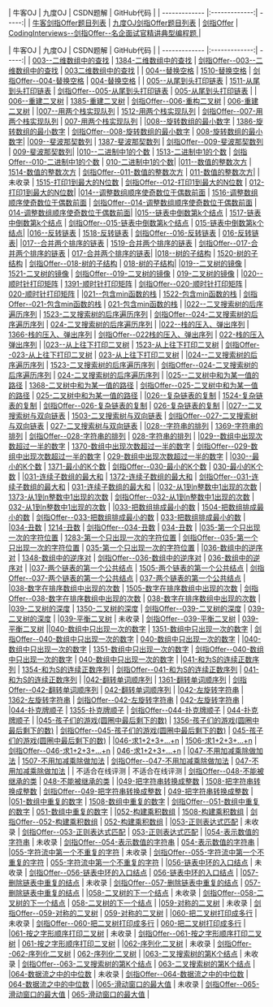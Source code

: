 | 牛客OJ | 九度OJ | CSDN题解 | GitHub代码 |
| ------------- |:-------------:| -----:|
| [牛客剑指Offer题目列表](http://www.nowcoder.com/ta/coding-interviews?page=) | [九度OJ剑指Offer题目列表](http://ac.jobdu.com/hhtproblems.php) | [剑指Offer](http://blog.csdn.net/gatieme/article/category/6174073) | [CodingInterviews--剑指Offer--名企面试官精讲典型编程题 ](https://github.com/gatieme/CodingInterviews) | 
<br>

| 牛客OJ | 九度OJ | CSDN题解 | GitHub代码 |
| ------------- |:-------------:| -----:|
| [003--二维数组中的查找](http://www.nowcoder.com/practice/abc3fe2ce8e146608e868a70efebf62e?tpId=13&tqId=11154&rp=1&ru=/ta/coding-interviews&qru=/ta/coding-interviews/question-ranking)  | [1384-二维数组中的查找](http://ac.jobdu.com/problem.php?pid=1384) |  [剑指Offer--003--二维数组中的查找](http://blog.csdn.net/gatieme/article/details/51100125)  | [003二维数组中的查找](https://github.com/gatieme/CodingInterviews/tree/master/003-%E4%BA%8C%E7%BB%B4%E6%95%B0%E7%BB%84%E4%B8%AD%E7%9A%84%E6%9F%A5%E6%89%BE) |
| [004--替换空格](http://www.nowcoder.com/practice/4060ac7e3e404ad1a894ef3e17650423?tpId=13&tqId=11155&rp=1&ru=/ta/coding-interviews&qru=/ta/coding-interviews/question-ranking)  | [1510-替换空格](http://ac.jobdu.com/problem.php?pid=1510)   | [剑指Offer--004-替换空格](http://blog.csdn.net/gatieme/article/details/51100630)   | [004-替换空格](https://github.com/gatieme/CodingInterviews/tree/master/004-%E6%9B%BF%E6%8D%A2%E7%A9%BA%E6%A0%BC)  |
| [005--从尾到头打印链表](http://www.nowcoder.com/practice/d0267f7f55b3412ba93bd35cfa8e8035?tpId=13&tqId=11156&rp=1&ru=/ta/coding-interviews&qru=/ta/coding-interviews/question-ranking) | [1511-从尾到头打印链表](http://ac.jobdu.com/problem.php?pid=1511)   | [剑指Offer--005-从尾到头打印链表](http://blog.csdn.net/gatieme/article/details/51107632)   | [005-从尾到头打印链表](https://github.com/gatieme/CodingInterviews/tree/master/005-%E4%BB%8E%E5%B0%BE%E5%88%B0%E5%A4%B4%E6%89%93%E5%8D%B0%E9%93%BE%E8%A1%A8)  |
| [006--重建二叉树](http://www.nowcoder.com/practice/8a19cbe657394eeaac2f6ea9b0f6fcf6?tpId=13&tqId=11157&rp=1&ru=%2Fta%2Fcoding-interviews&qru=%2Fta%2Fcoding-interviews%2Fquestion-ranking) | [1385-重建二叉树](http://ac.jobdu.com/problem.php?pid=1385)   | [剑指Offer--006-重构二叉树](http://blog.csdn.net/gatieme/article/details/51108612) | [006-重建二叉树](https://github.com/gatieme/CodingInterviews/tree/master/006-%E9%87%8D%E5%BB%BA%E4%BA%8C%E5%8F%89%E6%A0%91)  |
|[007--用两个栈实现队列](http://www.nowcoder.com/practice/54275ddae22f475981afa2244dd448c6?tpId=13&tqId=11158&rp=1&ru=/ta/coding-interviews&qru=/ta/coding-interviews/question-rankingg) | [1512-用两个栈实现队列](http://ac.jobdu.com/problem.php?pid=1512)   | [剑指Offer--007-用两个栈实现队列](http://blog.csdn.net/gatieme/article/details/51112580) | [007-用两个栈实现队列](https://github.com/gatieme/CodingInterviews/tree/master/007-%E7%94%A8%E4%B8%A4%E4%B8%AA%E6%A0%88%E5%AE%9E%E7%8E%B0%E9%98%9F%E5%88%97)   |
|[008--旋转数组的最小数字](http://www.nowcoder.com/practice/9f3231a991af4f55b95579b44b7a01ba?tpId=13&tqId=11159&rp=1&ru=%2Fta%2Fcoding-interviews&qru=%2Fta%2Fcoding-interviews%2Fquestion-rankingg)  | [1386-旋转数组的最小数字](http://ac.jobdu.com/problem.php?pid=1386)   | [剑指Offer--008-旋转数组的最小数字](http://blog.csdn.net/gatieme/article/details/51115386) | [008-旋转数组的最小数字](https://github.com/gatieme/CodingInterviews/tree/master/008-%E6%97%8B%E8%BD%AC%E6%95%B0%E7%BB%84%E7%9A%84%E6%9C%80%E5%B0%8F%E6%95%B0%E5%AD%97)|
|[009--斐波那契数列](http://www.nowcoder.com/practice/c6c7742f5ba7442aada113136ddea0c3?tpId=13&tqId=11160&rp=1&ru=%2Fta%2Fcoding-interviews&qru=%2Fta%2Fcoding-interviews%2Fquestion-rankingg) | [1387-斐波那契数列](http://ac.jobdu.com/problem.php?pid=1387) | [剑指Offer--009-斐波那契数列](http://blog.csdn.net/gatieme/article/details/51115810) | [009-斐波那契数列](https://github.com/gatieme/CodingInterviews/tree/master/009-%E6%96%90%E6%B3%A2%E9%82%A3%E5%A5%91%E6%95%B0%E5%88%97)|
|[010--二进制中1的个数](http://www.nowcoder.com/practice/c6c7742f5ba7442aada113136ddea0c3?tpId=13&tqId=11160&rp=1&ru=%2Fta%2Fcoding-interviews&qru=%2Fta%2Fcoding-interviews%2Fquestion-rankingg) | [1513-二进制中1的个数](http://ac.jobdu.com/problem.php?pid=1513) | [剑指Offer--010-二进制中1的个数](http://blog.csdn.net/gatieme/article/details/51122144) | [010-二进制中1的个数](https://github.com/gatieme/CodingInterviews/tree/master/010-二进制中1的个数)|
|[011--数值的整数次方](http://www.nowcoder.com/practice/1a834e5e3e1a4b7ba251417554e07c00?tpId=13&tqId=11165&rp=1&ru=/ta/coding-interviews&qru=/ta/coding-interviews/question-ranking) | [1514-数值的整数次方](http://ac.jobdu.com/problem.php?pid=1514) | [剑指Offer--011-数值的整数次方](http://blog.csdn.net/gatieme/article/details/51123043) | [011-数值的整数次方](https://github.com/gatieme/CodingInterviews/tree/master/011-数值的整数次方)|
| 未收录  | [1515-打印1到最大的N位数](http://ac.jobdu.com/problem.php?pid=1515) | [剑指Offer--012-打印1到最大的N位数](http://blog.csdn.net/gatieme/article/details/51132108) | [012-打印1到最大的N位数](https://github.com/gatieme/CodingInterviews/tree/master/012-%E6%89%93%E5%8D%B01%E5%88%B0%E6%9C%80%E5%A4%A7%E7%9A%84N%E4%BD%8D%E6%95%B0)|
|[014--调整数组顺序使奇数位于偶数前面](http://www.nowcoder.com/practice/beb5aa231adc45b2a5dcc5b62c93f593?tpId=13&tqId=11166&rp=1&ru=%2Fta%2Fcoding-interviews&qru=%2Fta%2Fcoding-interviews%2Fquestion-ranking) | [1516-调整数组顺序使奇数位于偶数前面](http://ac.jobdu.com/problem.php?pid=1516) | [剑指Offer--014-调整数组顺序使奇数位于偶数前面](http://blog.csdn.net/gatieme/article/details/51133277) | [014-调整数组顺序使奇数位于偶数前面](https://github.com/gatieme/CodingInterviews/tree/master/014-调整数组顺序使奇数位于偶数前面)|
|[015--链表中倒数第k个结点](http://www.nowcoder.com/practice/529d3ae5a407492994ad2a246518148a?tpId=13&tqId=11167&rp=1&ru=%2Fta%2Fcoding-interviews&qru=%2Fta%2Fcoding-interviews%2Fquestion-ranking) | [1517-链表中倒数第k个结点](http://ac.jobdu.com/problem.php?pid=1517) | [剑指Offer--015-链表中倒数第k个结点](http://blog.csdn.net/gatieme/article/details/51133817) | [015-链表中倒数第k个结点](https://github.com/gatieme/CodingInterviews/tree/master/015-链表中倒数第k个结点)|
|[016--反转链表](http://www.nowcoder.com/practice/75e878df47f24fdc9dc3e400ec6058ca?tpId=13&tqId=11168&rp=1&ru=%2Fta%2Fcoding-interviews&qru=%2Fta%2Fcoding-interviews%2Fquestion-ranking) | [1518-反转链表](http://ac.jobdu.com/problem.php?pid=1518) | [剑指Offer--016-反转链表](http://blog.csdn.net/gatieme/article/details/51135119) | [016-反转链表](https://github.com/gatieme/CodingInterviews/tree/master/016-反转链表)|
|[017--合并两个排序的链表](http://www.nowcoder.com/practice/d8b6b4358f774294a89de2a6ac4d9337?tpId=13&tqId=11169&rp=1&ru=%2Fta%2Fcoding-interviews&qru=%2Fta%2Fcoding-interviews%2Fquestion-ranking) | [1519-合并两个排序的链表](http://ac.jobdu.com/problem.php?pid=1518) | [剑指Offer--017-合并两个排序的链表](http://blog.csdn.net/gatieme/article/details/51138298) | [017-合并两个排序的链表](https://github.com/gatieme/CodingInterviews/tree/master/017-合并两个排序的链表)|
|[018--树的子结构](http://www.nowcoder.com/practice/6e196c44c7004d15b1610b9afca8bd88?tpId=13&tqId=11170&rp=1&ru=/ta/coding-interviews&qru=/ta/coding-interviews/question-ranking) | [1520-树的子结构](http://ac.jobdu.com/problem.php?pid=1520) | [剑指Offer--018-树的子结构](http://blog.csdn.net/gatieme/article/details/51151916) | [018-树的子结构](https://github.com/gatieme/CodingInterviews/tree/master/018-树的子结构)|
|[019--二叉树的镜像](http://www.nowcoder.com/practice/564f4c26aa584921bc75623e48ca3011?tpId=13&tqId=11171&rp=1&ru=/ta/coding-interviews&qru=/ta/coding-interviews/question-ranking) | [1521-二叉树的镜像](http://ac.jobdu.com/problem.php?pid=1521) | [剑指Offer--019-二叉树的镜像](http://blog.csdn.net/gatieme/article/details/51175749) | [019-二叉树的镜像](https://github.com/gatieme/CodingInterviews/tree/master/019-二叉树的镜像) |
|[020--顺时针打印矩阵](http://www.nowcoder.com/practice/9b4c81a02cd34f76be2659fa0d54342a?tpId=13&tqId=11172&rp=1&ru=/ta/coding-interviews&qru=/ta/coding-interviews/question-ranking) | [1391-顺时针打印矩阵](http://ac.jobdu.com/problem.php?pid=1391) | [剑指Offer--020-顺时针打印矩阵](http://blog.csdn.net/gatieme/article/details/51182615) | [020-顺时针打印矩阵](https://github.com/gatieme/CodingInterviews/tree/master/020-顺时针打印矩阵) |
|[021--包含min函数的栈](http://www.nowcoder.com/practice/4c776177d2c04c2494f2555c9fcc1e49?tpId=13&tqId=11173&rp=1&ru=/ta/coding-interviews&qru=/ta/coding-interviews/question-ranking) | [1522-包含min函数的栈](http://ac.jobdu.com/problem.php?pid=1522) | [剑指Offer--021-包含min函数的栈](http://blog.csdn.net/gatieme/article/details/51184578) | [021-包含min函数的栈](https://github.com/gatieme/CodingInterviews/tree/master/021-包含min函数的栈) |
|[022--二叉搜索树的后序遍历序列](http://www.nowcoder.com/practice/a861533d45854474ac791d90e447bafd?tpId=13&tqId=11176&rp=2&ru=/ta/coding-interviews&qru=/ta/coding-interviews/question-ranking) | [1523-二叉搜索树的后序遍历序列](http://ac.jobdu.com/problem.php?pid=1367) | [剑指Offer--024-二叉搜索树的后序遍历序列](http://blog.csdn.net/gatieme/article/details/51213665) | [024-二叉搜索树的后序遍历序列](https://github.com/gatieme/CodingInterviews/tree/master/024-二叉搜索树的后序遍历序列) |
|[022--栈的压入、弹出序列](http://www.nowcoder.com/practice/d77d11405cc7470d82554cb392585106?tpId=13&tqId=11174&rp=1&ru=%2Fta%2Fcoding-interviews&qru=%2Fta%2Fcoding-interviews%2Fquestion-ranking) | [1366-栈的压入、弹出序列](http://ac.jobdu.com/problem.php?pid=1366) | [剑指Offer--022栈的压入、弹出序列](http://blog.csdn.net/gatieme/article/details/51190653) | [022-栈的压入弹出序列](https://github.com/gatieme/CodingInterviews/tree/master/022-栈的压入弹出序列) |
|[023--从上往下打印二叉树](http://www.nowcoder.com/practice/7fe2212963db4790b57431d9ed259701?tpId=13&tqId=11175&rp=2&ru=/ta/coding-interviews&qru=/ta/coding-interviews/question-ranking) | [1523-从上往下打印二叉树](http://ac.jobdu.com/problem.php?pid=1523) | [剑指Offer--023-从上往下打印二叉树](http://blog.csdn.net/gatieme/article/details/51204976) | [023-从上往下打印二叉树](https://github.com/gatieme/CodingInterviews/tree/master/023-从上往下打印二叉树) |
|[024--二叉搜索树的后序遍历序列](http://www.nowcoder.com/practice/a861533d45854474ac791d90e447bafd?tpId=13&tqId=11176&rp=2&ru=/ta/coding-interviews&qru=/ta/coding-interviews/question-ranking) | [1523-二叉搜索树的后序遍历序列](http://ac.jobdu.com/problem.php?pid=1367) | [剑指Offer--024-二叉搜索树的后序遍历序列](http://blog.csdn.net/gatieme/article/details/51213665) | [024-二叉搜索树的后序遍历序列](https://github.com/gatieme/CodingInterviews/tree/master/024-二叉搜索树的后序遍历序列) |
|[025--二叉树中和为某一值的路径](http://www.nowcoder.com/practice/b736e784e3e34731af99065031301bca?tpId=13&tqId=11177&rp=2&ru=%2Fta%2Fcoding-interviews&qru=%2Fta%2Fcoding-interviews%2Fquestion-ranking) | [1368-二叉树中和为某一值的路径](http://ac.jobdu.com/problem.php?pid=1368) | [剑指Offer--025-二叉树中和为某一值的路径](http://blog.csdn.net/gatieme/article/details/51214182) | [025-二叉树中和为某一值的路径](https://github.com/gatieme/CodingInterviews/tree/master/025-二叉树中和为某一值的路径) |
|[026--复杂链表的复制](http://www.nowcoder.com/practice/f836b2c43afc4b35ad6adc41ec941dba?tpId=13&tqId=11178&rp=2&ru=%2Fta%2Fcoding-interviews&qru=%2Fta%2Fcoding-interviews%2Fquestion-ranking) | [1524-复杂链表的复制](http://ac.jobdu.com/problem.php?pid=1524) | [剑指Offer--026-复杂链表的复制](http://blog.csdn.net/gatieme/article/details/51227939) | [026-复杂链表的复制](https://github.com/gatieme/CodingInterviews/tree/master/026-复杂链表的复制) |
|[027--二叉搜索树与双向链表](http://www.nowcoder.com/practice/947f6eb80d944a84850b0538bf0ec3a5?tpId=13&tqId=11179&rp=2&ru=%2Fta%2Fcoding-interviews&qru=%2Fta%2Fcoding-interviews%2Fquestion-ranking) | [1503-二叉搜索树与双向链表](http://ac.jobdu.com/problem.php?pid=1503) | [剑指Offer--027-二叉搜索树与双向链表](http://blog.csdn.net/gatieme/article/details/51234524) | [027-二叉搜索树与双向链表](https://github.com/gatieme/CodingInterviews/tree/master/027-二叉搜索树与双向链表) |
|[028--字符串的排列](http://www.nowcoder.com/practice/fe6b651b66ae47d7acce78ffdd9a96c7?tpId=13&tqId=11180&rp=2&ru=%2Fta%2Fcoding-interviews&qru=%2Fta%2Fcoding-interviews%2Fquestion-ranking) | [1369-字符串的排列](http://ac.jobdu.com/problem.php?pid=1369) | [剑指Offer--028-字符串的排列](http://blog.csdn.net/gatieme/article/details/51251158) | [028-字符串的排列](https://github.com/gatieme/CodingInterviews/tree/master/028-字符串的排列) |
|[029--数组中出现次数超过一半的数字](http://www.nowcoder.com/practice/e8a1b01a2df14cb2b228b30ee6a92163?tpId=13&tqId=11181&rp=2&ru=/ta/coding-interviews&qru=/ta/coding-interviews/question-ranking) | [1370-数组中出现次数超过一半的数字](http://ac.jobdu.com/problem.php?pid=1370) | [剑指Offer--029-数组中出现次数超过一半的数字](http://blog.csdn.net/gatieme/article/details/51251311) | [029-数组中出现次数超过一半的数字](https://github.com/gatieme/CodingInterviews/tree/master/029-数组中出现次数超过一半的数字) |
|[030--最小的K个数](http://www.nowcoder.com/practice/6a296eb82cf844ca8539b57c23e6e9bf?tpId=13&tqId=11182&rp=2&ru=%2Fta%2Fcoding-interviews&qru=%2Fta%2Fcoding-interviews%2Fquestion-ranking) | [1371-最小的K个数](http://ac.jobdu.com/problem.php?pid=1371) | [剑指Offer--030-最小的K个数](http://blog.csdn.net/gatieme/article/details/51251311) | [030-最小的K个数](https://github.com/gatieme/CodingInterviews/tree/master/030-最小的K个数) |
|[031-连续子数组的最大和](http://www.nowcoder.com/practice/459bd355da1549fa8a49e350bf3df484?tpId=13&tqId=11183&rp=2&ru=%2Fta%2Fcoding-interviews&qru=%2Fta%2Fcoding-interviews%2Fquestion-ranking) | [1372-连续子数组的最大和](http://ac.jobdu.com/problem.php?pid=1372) | [剑指Offer--031-连续子数组的最大和](http://blog.csdn.net/gatieme/article/details/51287801) | [031-连续子数组的最大和](https://github.com/gatieme/CodingInterviews/tree/master/031-连续子数组的最大和) |
|[032-从1到n整数中1出现的次数](http://www.nowcoder.com/practice/bd7f978302044eee894445e244c7eee6?tpId=13&tqId=11184&rp=2&ru=%2Fta%2Fcoding-interviews&qru=%2Fta%2Fcoding-interviews%2Fquestion-ranking) | [1373-从1到n整数中1出现的次数](http://ac.jobdu.com/problem.php?pid=1373) | [剑指Offer--032-从1到n整数中1出现的次数](http://blog.csdn.net/gatieme/article/details/51292339) | [032-从1到n整数中1出现的次数](https://github.com/gatieme/CodingInterviews/tree/master/032-从1到n整数中1出现的次数) |
|[033-把数组排成最小的数](http://www.nowcoder.com/practice/8fecd3f8ba334add803bf2a06af1b993?tpId=13&tqId=11185&rp=2&ru=%2Fta%2Fcoding-interviews&qru=%2Fta%2Fcoding-interviews%2Fquestion-ranking) | [1504-把数组排成最小的数](http://ac.jobdu.com/problem.php?pid=1504) | [剑指Offer--033-把数组排成最小的数](http://blog.csdn.net/gatieme/article/details/51303662) | [033-把数组排成最小的数](https://github.com/gatieme/CodingInterviews/tree/master/033-把数组排成最小的数) |
|[034-丑数](http://www.nowcoder.com/practice/6aa9e04fc3794f68acf8778237ba065b?tpId=13&tqId=11186&rp=2&ru=%2Fta%2Fcoding-interviews&qru=%2Fta%2Fcoding-interviews%2Fquestion-ranking) | [1214-丑数](http://ac.jobdu.com/problem.php?pid=1214) | [剑指Offer--034-丑数](http://blog.csdn.net/gatieme/article/details/51308037) | [034-丑数](https://github.com/gatieme/CodingInterviews/tree/master/034-丑数) |
|[035-第一个只出现一次的字符位置](http://www.nowcoder.com/practice/1c82e8cf713b4bbeb2a5b31cf5b0417c?tpId=13&tqId=11187&rp=2&ru=%2Fta%2Fcoding-interviews&qru=%2Fta%2Fcoding-interviews%2Fquestion-ranking) | [1283-第一个只出现一次的字符位置](http://ac.jobdu.com/problem.php?pid=1283) | [剑指Offer--035-第一个只出现一次的字符位置](http://blog.csdn.net/gatieme/article/details/51319158) | [035-第一个只出现一次的字符位置](https://github.com/gatieme/CodingInterviews/tree/master/035-第一个只出现一次的字符位置) |
|[036-数组中的逆序对](http://www.nowcoder.com/practice/96bd6684e04a44eb80e6a68efc0ec6c5?tpId=13&tqId=11188&rp=2&ru=%2Fta%2Fcoding-interviews&qru=%2Fta%2Fcoding-interviews%2Fquestion-ranking) | [1348-数组中的逆序对](http://ac.jobdu.com/problem.php?pid=1348) | [剑指Offer--036-数组中的逆序对](http://blog.csdn.net/gatieme/article/details/51326994) | [036-数组中的逆序对](https://github.com/gatieme/CodingInterviews/tree/master/036-数组中的逆序对) |
|[037-两个链表的第一个公共结点](http://www.nowcoder.com/practice/6ab1d9a29e88450685099d45c9e31e46?tpId=13&tqId=11189&rp=2&ru=%2Fta%2Fcoding-interviews&qru=%2Fta%2Fcoding-interviews%2Fquestion-ranking) | [1505-两个链表的第一个公共结点](http://ac.jobdu.com/problem.php?pid=1505) | [剑指Offer--037-两个链表的第一个公共结点](http://blog.csdn.net/gatieme/article/details/51330871) | [037-两个链表的第一个公共结点](https://github.com/gatieme/CodingInterviews/tree/master/037-两个链表的第一个公共结点) |
|[038-数字在排序数组中出现的次数](http://www.nowcoder.com/practice/70610bf967994b22bb1c26f9ae901fa2?tpId=13&tqId=11190&rp=2&ru=%2Fta%2Fcoding-interviews&qru=%2Fta%2Fcoding-interviews%2Fquestion-ranking) | [1505-数字在排序数组中出现的次数](http://ac.jobdu.com/problem.php?pid=1349) | [剑指Offer--038-数字在排序数组中出现的次数](http://blog.csdn.net/gatieme/article/details/51330871) | [038-数字在排序数组中出现的次数](https://github.com/gatieme/CodingInterviews/tree/master/038-数字在排序数组中出现的次数) |
|[039-二叉树的深度](http://www.nowcoder.com/practice/435fb86331474282a3499955f0a41e8b?tpId=13&tqId=11191&rp=2&ru=%2Fta%2Fcoding-interviews&qru=%2Fta%2Fcoding-interviews%2Fquestion-ranking) | [1350-二叉树的深度](http://ac.jobdu.com/problem.php?pid=1350) | [剑指Offer--039-二叉树的深度](http://blog.csdn.net/gatieme/article/details/51339884) | [039-二叉树的深度](https://github.com/gatieme/CodingInterviews/tree/master/039-二叉树的深度) |
|[039-平衡二叉树](http://www.nowcoder.com/practice/8b3b95850edb4115918ecebdf1b4d222?tpId=13&tqId=11192&rp=2&ru=%2Fta%2Fcoding-interviews&qru=%2Fta%2Fcoding-interviews%2Fquestion-ranking) | 未收录 | [剑指Offer--039-平衡二叉树](http://blog.csdn.net/gatieme/article/details/51346422) | [039-平衡二叉树](https://github.com/gatieme/CodingInterviews/tree/master/039-平衡二叉树%5B附加%5D) ||[040-数组中只出现一次的数字](http://www.nowcoder.com/practice/e02fdb54d7524710a7d664d082bb7811?tpId=13&tqId=11193&rp=2&ru=%2Fta%2Fcoding-interviews&qru=%2Fta%2Fcoding-interviews%2Fquestion-ranking) | [1351-数组中只出现一次的数字](http://ac.jobdu.com/problem.php?pid=1351) | [剑指Offer--040-数组中只出现一次的数字](http://blog.csdn.net/gatieme/article/details/51352156) | [040-数组中只出现一次的数字](https://github.com/gatieme/CodingInterviews/tree/master/040-数组中只出现一次的数字) |
|[040-数组中只出现一次的数字](http://www.nowcoder.com/practice/e02fdb54d7524710a7d664d082bb7811?tpId=13&tqId=11193&rp=2&ru=%2Fta%2Fcoding-interviews&qru=%2Fta%2Fcoding-interviews%2Fquestion-ranking) | [1351-数组中只出现一次的数字](http://ac.jobdu.com/problem.php?pid=1351) | [剑指Offer--040-数组中只出现一次的数字](http://blog.csdn.net/gatieme/article/details/51352156) | [040-数组中只出现一次的数字](https://github.com/gatieme/CodingInterviews/tree/master/040-数组中只出现一次的数字) |
|[041-和为S的连续正数序列](http://www.nowcoder.com/practice/c451a3fd84b64cb19485dad758a55ebe?tpId=13&tqId=11194&rp=2&ru=%2Fta%2Fcoding-interviews&qru=%2Fta%2Fcoding-interviews%2Fquestion-ranking) | [1354-和为S的连续正数序列](http://ac.jobdu.com/problem.php?pid=1354) | [剑指Offer--041-和为S的连续正数序列](http://blog.csdn.net/gatieme/article/details/51357308) | [041-和为S的连续正数序列](https://github.com/gatieme/CodingInterviews/tree/master/041-和为S的连续正数序列) |
|[042-翻转单词顺序列](http://www.nowcoder.com/practice/3194a4f4cf814f63919d0790578d51f3?tpId=13&tqId=11197&rp=2&ru=%2Fta%2Fcoding-interviews&qru=%2Fta%2Fcoding-interviews%2Fquestion-ranking) | [1361-翻转单词顺序列](http://ac.jobdu.com/problem.php?pid=1361) | [剑指Offer--042-翻转单词顺序列](http://blog.csdn.net/gatieme/article/details/51419097) | [042-翻转单词顺序列](https://github.com/gatieme/CodingInterviews/tree/master/042-翻转单词顺序列) |
|[042-左旋转字符串](http://www.nowcoder.com/practice/12d959b108cb42b1ab72cef4d36af5ec?tpId=13&tqId=11196&rp=2&ru=%2Fta%2Fcoding-interviews&qru=%2Fta%2Fcoding-interviews%2Fquestion-ranking) | [1362-左旋转字符串](http://ac.jobdu.com/problem.php?pid=1362) | [剑指Offer--042-左旋转字符串](http://blog.csdn.net/gatieme/article/details/51407858) | [042-左旋转字符串](https://github.com/gatieme/CodingInterviews/tree/master/042-左旋转字符串) |
|[044-扑克牌顺子](http://www.nowcoder.com/practice/762836f4d43d43ca9deb273b3de8e1f4?tpId=13&tqId=11198&rp=2&ru=%2Fta%2Fcoding-interviews&qru=%2Fta%2Fcoding-interviews%2Fquestion-ranking) | [1355-扑克牌顺子](http://ac.jobdu.com/problem.php?pid=1355) | [剑指Offer--044-扑克牌顺子](http://blog.csdn.net/gatieme/article/details/51427573) | [044-扑克牌顺子](https://github.com/gatieme/CodingInterviews/tree/master/044-扑克牌顺子) |
|[045-孩子们的游戏(圆圈中最后剩下的数)](http://www.nowcoder.com/practice/f78a359491e64a50bce2d89cff857eb6?tpId=13&tqId=11199&rp=2&ru=%2Fta%2Fcoding-interviews&qru=%2Fta%2Fcoding-interviews%2Fquestion-ranking) | [1356-孩子们的游戏(圆圈中最后剩下的数)](http://ac.jobdu.com/problem.php?pid=1356) | [剑指Offer--045-孩子们的游戏(圆圈中最后剩下的数)](http://blog.csdn.net/gatieme/article/details/51435055) | [045-孩子们的游戏(圆圈中最后剩下的数)](https://github.com/gatieme/CodingInterviews/tree/master/045-孩子们的游戏(圆圈中最后剩下的数)) |
|[046-求1+2+3+...+n](http://www.nowcoder.com/practice/7a0da8fc483247ff8800059e12d7caf1?tpId=13&tqId=11200&rp=2&ru=%2Fta%2Fcoding-interviews&qru=%2Fta%2Fcoding-interviews%2Fquestion-ranking) | [1506-求1+2+3+...+n](http://ac.jobdu.com/problem.php?pid=1506) | [剑指Offer--046-求1+2+3+...+n](http://blog.csdn.net/gatieme/article/details/51485713) | [046-求1+2+3+...+n](https://github.com/gatieme/CodingInterviews/tree/master/046-求1+2+3+...+n) |
|[047-不用加减乘除做加法](http://www.nowcoder.com/practice/59ac416b4b944300b617d4f7f111b215?tpId=13&tqId=11201&rp=2&ru=%2Fta%2Fcoding-interviews&qru=%2Fta%2Fcoding-interviews%2Fquestion-ranking) | [1507-不用加减乘除做加法](http://ac.jobdu.com/problem.php?pid=1507) | [剑指Offer--047-不用加减乘除做加法](http://blog.csdn.net/gatieme/article/details/51493414) | [047-不用加减乘除做加法](https://github.com/gatieme/CodingInterviews/tree/master/047-不用加减乘除做加法) |
| 不适合在线评测 | 不适合在线评测 | [剑指Offer--048-不能被继承的类](http://blog.csdn.net/gatieme/article/details/51485713) | [048-不能被继承的类](https://github.com/gatieme/CodingInterviews/tree/master/048-不能被继承的类) |
|[049-把字符串转换成整数](http://www.nowcoder.com/practice/1277c681251b4372bdef344468e4f26e?tpId=13&tqId=11202&rp=2&ru=%2Fta%2Fcoding-interviews&qru=%2Fta%2Fcoding-interviews%2Fquestion-ranking) | [1508-把字符串转换成整数](http://ac.jobdu.com/problem.php?pid=1508) | [剑指Offer--049-把字符串转换成整数](http://blog.csdn.net/gatieme/article/details/51502651) | [049-把字符串转换成整数](https://github.com/gatieme/CodingInterviews/tree/master/049-把字符串转换成整数) |
|[051-数组中重复的数字](http://www.nowcoder.com/practice/623a5ac0ea5b4e5f95552655361ae0a8?tpId=13&tqId=11203&rp=2&ru=%2Fta%2Fcoding-interviews&qru=%2Fta%2Fcoding-interviews%2Fquestion-ranking) | [1508-数组中重复的数字](http://ac.jobdu.com/problem.php?pid=1508) | [剑指Offer--051-数组中重复的数字](http://blog.csdn.net/gatieme/article/details/51540159) | [051-数组中重复的数字](https://github.com/gatieme/CodingInterviews/tree/master/051-数组中重复的数字) |
|[052-构建乘积数组](http://www.nowcoder.com/practice/94a4d381a68b47b7a8bed86f2975db46?tpId=13&tqId=11204&rp=2&ru=%2Fta%2Fcoding-interviews&qru=%2Fta%2Fcoding-interviews%2Fquestion-ranking) | [1508-构建乘积数组](http://ac.jobdu.com/problem.php?pid=1508) | [剑指Offer--052-构建乘积数组](http://blog.csdn.net/gatieme/article/details/51540159) | [052-构建乘积数组](https://github.com/gatieme/CodingInterviews/tree/master/052-构建乘积数组) |
|[053-正则表达式匹配](http://www.nowcoder.com/practice/45327ae22b7b413ea21df13ee7d6429c?tpId=13&tqId=11205&rp=2&ru=%2Fta%2Fcoding-interviews&qru=%2Fta%2Fcoding-interviews%2Fquestion-ranking) | 未收录 | [剑指Offer--053-正则表达式匹配](http://blog.csdn.net/gatieme/article/details/51542072) | [053-正则表达式匹配](https://github.com/gatieme/CodingInterviews/tree/master/053-正则表达式匹配) |
|[054-表示数值的字符串](http://www.nowcoder.com/practice/6f8c901d091949a5837e24bb82a731f2?tpId=13&tqId=11206&rp=2&ru=%2Fta%2Fcoding-interviews&qru=%2Fta%2Fcoding-interviews%2Fquestion-ranking) | 未收录 | [剑指Offer--054-表示数值的字符串](http://blog.csdn.net/gatieme/article/details/51559282) | [054-表示数值的字符串](https://github.com/gatieme/CodingInterviews/tree/master/054-表示数值的字符串) |
|[055-字符流中第一个不重复的字符](http://www.nowcoder.com/practice/00de97733b8e4f97a3fb5c680ee10720?tpId=13&tqId=11207&rp=3&ru=/ta/coding-interviews&qru=/ta/coding-interviews/question-ranking) | 未收录 | [剑指Offer--055-字符流中第一个不重复的字符](http://blog.csdn.net/gatieme/article/details/51598809) | [055-字符流中第一个不重复的字符](https://github.com/gatieme/CodingInterviews/tree/master/055-字符流中第一个不重复的字符) |
|[056-链表中环的入口结点](http://www.nowcoder.com/practice/253d2c59ec3e4bc68da16833f79a38e4?tpId=13&tqId=11208&rp=3&ru=%2Fta%2Fcoding-interviews&qru=%2Fta%2Fcoding-interviews%2Fquestion-ranking) | 未收录 | [剑指Offer--056-链表中环的入口结点](http://blog.csdn.net/gatieme/article/details/51602910) | [056-链表中环的入口结点](https://github.com/gatieme/CodingInterviews/tree/master/056-链表中环的入口结点) |
|[057-删除链表中重复的结点](http://www.nowcoder.com/practice/fc533c45b73a41b0b44ccba763f866ef?tpId=13&tqId=11209&rp=3&ru=%2Fta%2Fcoding-interviews&qru=%2Fta%2Fcoding-interviews%2Fquestion-ranking) | 未收录 | [剑指Offer--057-删除链表中重复的结点](http://blog.csdn.net/gatieme/article/details/51604199) | [057-删除链表中重复的结点](https://github.com/gatieme/CodingInterviews/tree/master/057-删除链表中重复的结点) |
|[058-二叉树的下一个结点](http://www.nowcoder.com/practice/9023a0c988684a53960365b889ceaf5e?tpId=13&tqId=11210&rp=3&ru=%2Fta%2Fcoding-interviews&qru=%2Fta%2Fcoding-interviews%2Fquestion-ranking) | 未收录 | [剑指Offer--058-二叉树的下一个结点](http://blog.csdn.net/gatieme/article/details/51620237) | [058-二叉树的下一个结点](https://github.com/gatieme/CodingInterviews/tree/master/058-二叉树的下一个结点) |
|[059-对称的二叉树](http://www.nowcoder.com/practice/ff05d44dfdb04e1d83bdbdab320efbcb?tpId=13&tqId=11211&rp=3&ru=%2Fta%2Fcoding-interviews&qru=%2Fta%2Fcoding-interviews%2Fquestion-ranking) | 未收录 | [剑指Offer--059-对称的二叉树](http://blog.csdn.net/gatieme/article/details/51620237) | [059-对称的二叉树](https://github.com/gatieme/CodingInterviews/tree/master/059-对称的二叉树) |
|[060-把二叉树打印成多行](http://www.nowcoder.com/practice/445c44d982d04483b04a54f298796288?tpId=13&tqId=11213&rp=3&ru=/ta/coding-interviews&qru=/ta/coding-interviews/question-ranking) | 未收录 | [剑指Offer--060-把二叉树打印成多行](http://blog.csdn.net/gatieme/article/details/51622025) | [060-把二叉树打印成多行](https://github.com/gatieme/CodingInterviews/tree/master/060-把二叉树打印成多行) |
|[061-按之字形顺序打印二叉树](http://www.nowcoder.com/practice/91b69814117f4e8097390d107d2efbe0?rp=3) | 未收录 | [剑指Offer--061-按之字形顺序打印二叉树](http://blog.csdn.net/gatieme/article/details/51763476) | [061-按之字形顺序打印二叉树](https://github.com/gatieme/CodingInterviews/tree/master/061-按之字形顺序打印二叉树) |
|[062-序列化二叉树](http://www.nowcoder.com/practice/cf7e25aa97c04cc1a68c8f040e71fb84?tpId=13&tqId=11214&rp=4) | 未收录 | [剑指Offer--062-序列化二叉树](http://blog.csdn.net/gatieme/article/details/51901268) | [062-序列化二叉树](https://github.com/gatieme/CodingInterviews/tree/master/062-序列化二叉树) |
|[063-二叉搜索树的第K个结点](http://www.nowcoder.com/practice/ef068f602dde4d28aab2b210e859150a?tpId=13&tqId=11215&rp=4) | 未收录 | [剑指Offer--063-二叉搜索树的第K个结点](http://blog.csdn.net/gatieme/article/details/51902530) | [063-二叉搜索树的第K个结点](https://github.com/gatieme/CodingInterviews/tree/master/063-二叉搜索树的第K个结点) |
|[064-数据流之中的中位数](http://www.nowcoder.com/practice/9be0172896bd43948f8a32fb954e1be1?tpId=13&tqId=11216&rp=4) | 未收录 | [剑指Offer--064-数据流之中的中位数](http://blog.csdn.net/gatieme/article/details/51908274) | [064-数据流之中的中位数](https://github.com/gatieme/CodingInterviews/tree/master/064-数据流之中的中位数) |
|[065-滑动窗口的最大值](http://www.nowcoder.com/practice/1624bc35a45c42c0bc17d17fa0cba788?tpId=13&tqId=11217&rp=4) | 未收录 |  [剑指Offer--065-滑动窗口的最大值](http://blog.csdn.net/gatieme/article/details/51915826) | [065-滑动窗口的最大值](https://github.com/gatieme/CodingInterviews/tree/master/065-滑动窗口的最大值) |

